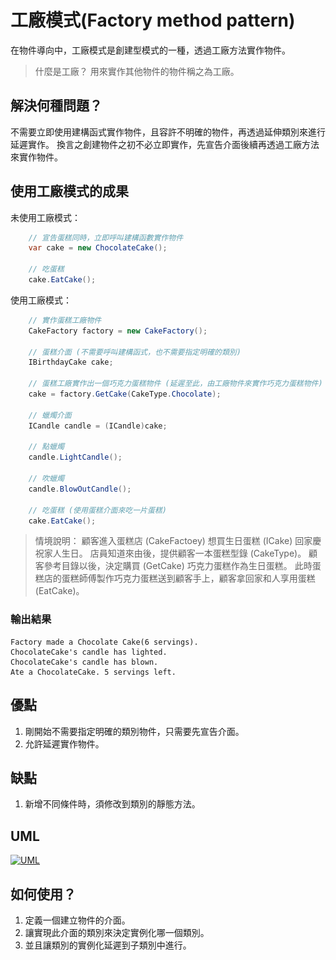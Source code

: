 # 工廠模式(Factory method pattern)

在物件導向中，工廠模式是創建型模式的一種，透過工廠方法實作物件。

> 什麼是工廠？
> 用來實作其他物件的物件稱之為工廠。

## 解決何種問題？

不需要立即使用建構函式實作物件，且容許不明確的物件，再透過延伸類別來進行延遲實作。
換言之創建物件之初不必立即實作，先宣告介面後續再透過工廠方法來實作物件。

## 使用工廠模式的成果

未使用工廠模式：

```csharp
    // 宣告蛋糕同時，立即呼叫建構函數實作物件
    var cake = new ChocolateCake();

    // 吃蛋糕
    cake.EatCake();
```

使用工廠模式：

```csharp
    // 實作蛋糕工廠物件
    CakeFactory factory = new CakeFactory();

    // 蛋糕介面 (不需要呼叫建構函式，也不需要指定明確的類別)
    IBirthdayCake cake;

    // 蛋糕工廠實作出一個巧克力蛋糕物件 (延遲至此，由工廠物件來實作巧克力蛋糕物件)
    cake = factory.GetCake(CakeType.Chocolate);

    // 蠟燭介面
    ICandle candle = (ICandle)cake;
    
    // 點蠟燭
    candle.LightCandle();
    
    // 吹蠟燭
    candle.BlowOutCandle();

    // 吃蛋糕 (使用蛋糕介面來吃一片蛋糕)
    cake.EatCake();
```

> 情境說明：
> 顧客進入蛋糕店 (CakeFactoey) 想買生日蛋糕 (ICake) 回家慶祝家人生日。
> 店員知道來由後，提供顧客一本蛋糕型錄 (CakeType)。
> 顧客參考目錄以後，決定購買 (GetCake) 巧克力蛋糕作為生日蛋糕。
> 此時蛋糕店的蛋糕師傅製作巧克力蛋糕送到顧客手上，顧客拿回家和人享用蛋糕 (EatCake)。

### 輸出結果

```text
Factory made a Chocolate Cake(6 servings).
ChocolateCake's candle has lighted. 
ChocolateCake's candle has blown. 
Ate a ChocolateCake. 5 servings left.
```

## 優點

1. 剛開始不需要指定明確的類別物件，只需要先宣告介面。
2. 允許延遲實作物件。

## 缺點

1. 新增不同條件時，須修改到類別的靜態方法。

## UML

[![UML](\../../../images/W3sDesign_Factory_Method_Design_Pattern_UML.jpg "W3sDesign_Factory_Method_Design_Pattern_UML")](https://en.wikipedia.org/wiki/Factory_method_pattern#/media/File:W3sDesign_Factory_Method_Design_Pattern_UML.jpg)

## 如何使用？

1. 定義一個建立物件的介面。
2. 讓實現此介面的類別來決定實例化哪一個類別。
3. 並且讓類別的實例化延遲到子類別中進行。

